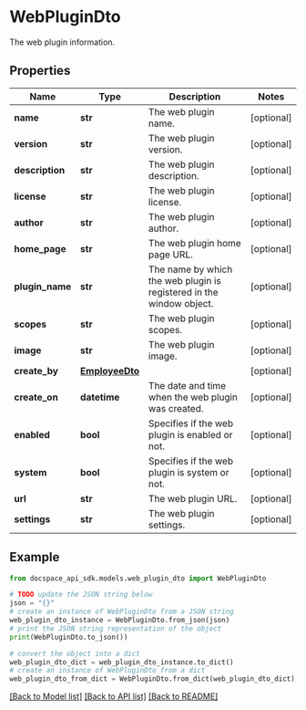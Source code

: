 # WebPluginDto
The web plugin information.

## Properties

Name | Type | Description | Notes
------------ | ------------- | ------------- | -------------
**name** | **str** | The web plugin name. | [optional] 
**version** | **str** | The web plugin version. | [optional] 
**description** | **str** | The web plugin description. | [optional] 
**license** | **str** | The web plugin license. | [optional] 
**author** | **str** | The web plugin author. | [optional] 
**home_page** | **str** | The web plugin home page URL. | [optional] 
**plugin_name** | **str** | The name by which the web plugin is registered in the window object. | [optional] 
**scopes** | **str** | The web plugin scopes. | [optional] 
**image** | **str** | The web plugin image. | [optional] 
**create_by** | [**EmployeeDto**](EmployeeDto.md) |  | [optional] 
**create_on** | **datetime** | The date and time when the web plugin was created. | [optional] 
**enabled** | **bool** | Specifies if the web plugin is enabled or not. | [optional] 
**system** | **bool** | Specifies if the web plugin is system or not. | [optional] 
**url** | **str** | The web plugin URL. | [optional] 
**settings** | **str** | The web plugin settings. | [optional] 

## Example

```python
from docspace_api_sdk.models.web_plugin_dto import WebPluginDto

# TODO update the JSON string below
json = "{}"
# create an instance of WebPluginDto from a JSON string
web_plugin_dto_instance = WebPluginDto.from_json(json)
# print the JSON string representation of the object
print(WebPluginDto.to_json())

# convert the object into a dict
web_plugin_dto_dict = web_plugin_dto_instance.to_dict()
# create an instance of WebPluginDto from a dict
web_plugin_dto_from_dict = WebPluginDto.from_dict(web_plugin_dto_dict)
```
[[Back to Model list]](../README.md#documentation-for-models) [[Back to API list]](../README.md#documentation-for-api-endpoints) [[Back to README]](../README.md)


